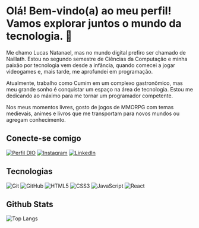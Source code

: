 # Olá! Bem-vindo(a) ao meu perfil! Vamos explorar juntos o mundo da tecnologia. 👋

Me chamo Lucas Natanael, mas no mundo digital prefiro ser chamado de Naillath. Estou no segundo semestre de Ciências da Computação e minha paixão por tecnologia vem desde a infância, quando comecei a jogar videogames e, mais tarde, me aprofundei em programação.

Atualmente, trabalho como Cumim em um complexo gastronômico, mas meu grande sonho é conquistar um espaço na área de tecnologia. Estou me dedicando ao máximo para me tornar um programador competente.

Nos meus momentos livres, gosto de jogos de MMORPG com temas medievais, animes e livros que me transportam para novos mundos ou agregam conhecimento.

## Conecte-se comigo

[![Perfil DIO](https://img.shields.io/badge/-Meu%20Perfil%20na%20DIO-30A3DC?style=for-the-badge)](https://www.dio.me/users/learning_js2023_97837)
[![Instagram](https://img.shields.io/badge/Instagram-000?style=for-the-badge&logo=instagram)](https://www.instagram.com/naillath/)
[![LinkedIn](https://img.shields.io/badge/-LinkedIn-000?style=for-the-badge&logo=linkedin&logoColor=30A3DC)](https://www.linkedin.com/in/luka2777/)

## Tecnologias

![Git](https://img.shields.io/badge/git-000.svg?style=for-the-badge&logo=git&logoColor=white) 
![GitHub](https://img.shields.io/badge/github-000.svg?style=for-the-badge&logo=github&logoColor)
![HTML5](https://img.shields.io/badge/HTML-000?style=for-the-badge&logo=html5)
![CSS3](https://img.shields.io/badge/CSS3-000?style=for-the-badge&logo=css3&logoColor=264CE4)
![JavaScript](https://img.shields.io/badge/javascript-000?style=for-the-badge&logo=javascript&logoColor)
![React](https://img.shields.io/badge/react-000?style=for-the-badge&logo=react&logoColor)

## Github Stats
![Top Langs](https://github-readme-stats-git-masterrstaa-rickstaa.vercel.app/api/top-langs/?username=naillath&bg_color=000&border_color=30A3DC&title_color=E94D5F&text_color=FFF)
